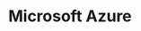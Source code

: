 ---
title: "Microsoft Azure"
external_link: https://customers.microsoft.com/en-us/story/724137-fermilab-led-team-tests-azure-ai-for-particle-physics-data-challenge
layout: post
description: 'Microsoft Azure collaboration deploying FPGAs to accelerate ML to prototype computing solutions for future big science experiments'
image: /images/azure.png
---